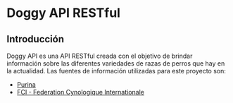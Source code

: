 # Doggy API RESTful

## Introducción

Doggy API es una API RESTful creada con el objetivo de brindar información sobre las diferentes variedades de razas de perros que hay en la actualidad. Las fuentes de información utilizadas para este proyecto son:
*  [Purina](https://purina.es/perros/razas-de-perro/tipos-de-razas-de-perro)
*  [FCI - Federation Cynologique Internationale](http://www.fci.be/es/)
